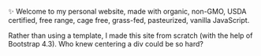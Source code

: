 ✨ Welcome to my personal website, made with organic, non-GMO, USDA certified, free range, cage free, grass-fed, pasteurized, vanilla JavaScript.

Rather than using a template, I made this site from scratch (with the help of Bootstrap 4.3). Who knew centering a div could be so hard?
